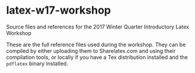 # latex-w17-workshop
Source files and references for the 2017 Winter Quarter Introductory Latex Workshop

These are the full reference files used during the workshop. They can be compiled by either uploading them to Sharelatex.com and using their compilation tools, or locally if you have a Tex distribution installed and the `pdflatex` binary installed. 
